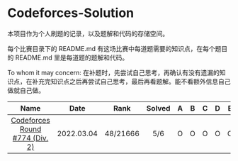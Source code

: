 # Codeforces-Solution

本项目作为个人刷题的记录，以及题解和代码的存储空间。

每个比赛目录下的 README.md 有这场比赛中每道题需要的知识点，在每个题目的 README.md 里是每道题的题解和代码。

To whom it may concern: 在补题时，先尝试自己思考，再确认有没有遗漏的知识点，在补充完知识点之后再尝试自己思考，最后再看题解。能不看额外信息自己做就自己做。

| Name | Date | Rank | Solved | A | B | C | D | E | F | G | H |
| :-: | :-: | :-: | :-: | :-: | :-: | :-: | :-: | :-: | :-: | :-: | :-: |
| [Codeforces Round #774 (Div. 2)](./774.2) | 2022.03.04 | 48/21666 | 5/6 | O | O | O | O | O | ! |